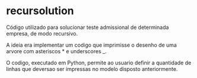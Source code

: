 # recursolution
Código utilizado para solucionar teste admissional de determinada empresa, de modo recursivo.

A ideia era implementar um codigo que imprimisse o desenho de uma arvore com asteriscos * e underscores _.

O codigo, executado em Python, permite ao usuario definir a quantidade de linhas que deversao ser impressas no modelo disposto anteriormente.
